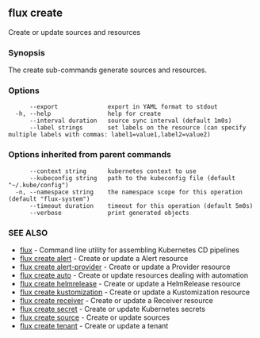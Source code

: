## flux create

Create or update sources and resources

### Synopsis

The create sub-commands generate sources and resources.

### Options

```
      --export              export in YAML format to stdout
  -h, --help                help for create
      --interval duration   source sync interval (default 1m0s)
      --label strings       set labels on the resource (can specify multiple labels with commas: label1=value1,label2=value2)
```

### Options inherited from parent commands

```
      --context string      kubernetes context to use
      --kubeconfig string   path to the kubeconfig file (default "~/.kube/config")
  -n, --namespace string    the namespace scope for this operation (default "flux-system")
      --timeout duration    timeout for this operation (default 5m0s)
      --verbose             print generated objects
```

### SEE ALSO

* [flux](flux.md)	 - Command line utility for assembling Kubernetes CD pipelines
* [flux create alert](flux_create_alert.md)	 - Create or update a Alert resource
* [flux create alert-provider](flux_create_alert-provider.md)	 - Create or update a Provider resource
* [flux create auto](flux_create_auto.md)	 - Create or update resources dealing with automation
* [flux create helmrelease](flux_create_helmrelease.md)	 - Create or update a HelmRelease resource
* [flux create kustomization](flux_create_kustomization.md)	 - Create or update a Kustomization resource
* [flux create receiver](flux_create_receiver.md)	 - Create or update a Receiver resource
* [flux create secret](flux_create_secret.md)	 - Create or update Kubernetes secrets
* [flux create source](flux_create_source.md)	 - Create or update sources
* [flux create tenant](flux_create_tenant.md)	 - Create or update a tenant

